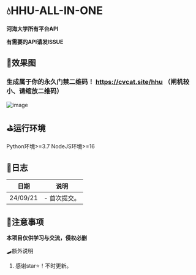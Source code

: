 # 💧HHU-ALL-IN-ONE

**河海大学所有平台API**

**有需要的API请发ISSUE**

## 🎨效果图
### 生成属于你的永久门禁二维码！ https://cvcat.site/hhu （闸机较小、请缩放二维码）
![image](https://github.com/user-attachments/assets/a1276a47-3ad7-41ed-85e0-038f1ae4fbf0)

## ⛳运行环境
Python环境>=3.7
NodeJS环境>=16

## 🍥日志
   
| 日期       | 说明                                   |
| -------- | ------------------------------------ |
| 24/09/21 | - 首次提交。 |

## 🧸注意事项
**本项目仅供学习与交流，侵权必删**

🛹额外说明
1. 感谢star⭐！不时更新。
